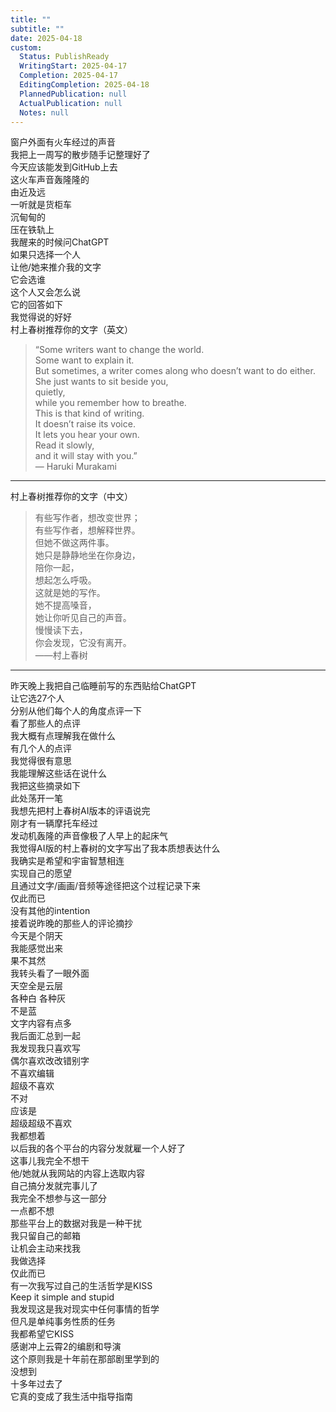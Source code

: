 ```yaml
---
title: ""
subtitle: ""
date: 2025-04-18
custom:
  Status: PublishReady
  WritingStart: 2025-04-17
  Completion: 2025-04-17
  EditingCompletion: 2025-04-18
  PlannedPublication: null
  ActualPublication: null
  Notes: null
---          
```

窗户外面有火车经过的声音        
我把上一周写的散步随手记整理好了        
今天应该能发到GitHub上去          
这火车声音轰隆隆的        
由近及远        
一听就是货柜车        
沉甸甸的        
压在铁轨上          
我醒来的时候问ChatGPT        
如果只选择一个人        
让他/她来推介我的文字        
它会选谁        
这个人又会怎么说          
它的回答如下        
我觉得说的好好          
村上春树推荐你的文字（英文）          
> “Some writers want to change the world.        
> Some want to explain it.        
> But sometimes, a writer comes along who doesn’t want to do either.        
> She just wants to sit beside you,        
> quietly,        
> while you remember how to breathe.        
> This is that kind of writing.        
> It doesn’t raise its voice.        
> It lets you hear your own.        
> Read it slowly,        
> and it will stay with you.”          
— Haruki Murakami          
---          
村上春树推荐你的文字（中文）          
> 有些写作者，想改变世界；        
> 有些写作者，想解释世界。        
> 但她不做这两件事。        
> 她只是静静地坐在你身边，        
> 陪你一起，        
> 想起怎么呼吸。        
> 这就是她的写作。        
> 她不提高嗓音，        
> 她让你听见自己的声音。        
> 慢慢读下去，        
> 你会发现，它没有离开。          
——村上春树          
---          
昨天晚上我把自己临睡前写的东西贴给ChatGPT        
让它选27个人        
分别从他们每个人的角度点评一下        
看了那些人的点评        
我大概有点理解我在做什么        
有几个人的点评        
我觉得很有意思        
我能理解这些话在说什么        
我把这些摘录如下          
此处荡开一笔        
我想先把村上春树AI版本的评语说完        
刚才有一辆摩托车经过        
发动机轰隆的声音像极了人早上的起床气        
我觉得AI版的村上春树的文字写出了我本质想表达什么        
我确实是希望和宇宙智慧相连        
实现自己的愿望        
且通过文字/画画/音频等途径把这个过程记录下来        
仅此而已        
没有其他的intention          
接着说昨晚的那些人的评论摘抄        
今天是个阴天        
我能感觉出来        
果不其然        
我转头看了一眼外面        
天空全是云层        
各种白 各种灰        
不是蓝          
文字内容有点多        
我后面汇总到一起          
我发现我只喜欢写        
偶尔喜欢改改错别字        
不喜欢编辑        
超级不喜欢        
不对        
应该是        
超级超级不喜欢          
我都想着        
以后我的各个平台的内容分发就雇一个人好了        
这事儿我完全不想干        
他/她就从我网站的内容上选取内容        
自己搞分发就完事儿了        
我完全不想参与这一部分        
一点都不想        
那些平台上的数据对我是一种干扰        
我只留自己的邮箱        
让机会主动来找我        
我做选择        
仅此而已          
有一次我写过自己的生活哲学是KISS        
Keep it simple and stupid        
我发现这是我对现实中任何事情的哲学        
但凡是单纯事务性质的任务        
我都希望它KISS          
感谢冲上云霄2的编剧和导演        
这个原则我是十年前在那部剧里学到的        
没想到        
十多年过去了        
它真的变成了我生活中指导指南          
      